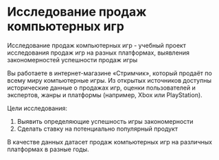 # Исследование продаж компьютерных игр
Исследование продаж компьютерных игр - учебный проект исследования продаж игр на разных платформах, выявления закономерностей успешности продаж игры

Вы работаете в интернет-магазине «Стримчик», который продаёт по всему миру компьютерные игры. 
Из открытых источников доступны исторические данные о продажах игр, оценки пользователей и экспертов, жанры и платформы (например, Xbox или PlayStation). 

Цели исследования:
1. Выявить определяющие успешность игры закономерности
2. Сделать ставку на потенциально популярный продукт

В качестве данных датасет продаж компьютерных игр на различных платформах в разные годы.
